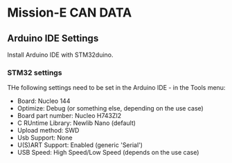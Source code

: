 # Mission-E CAN DATA

## Arduino IDE Settings

Install Arduino IDE with STM32duino.

### STM32 settings
THe following settings need to be set in the Arduino IDE - in the Tools menu:

- Board: Nucleo 144
- Optimize: Debug (or something else, depending on the use case)
- Board part number: Nucleo H743ZI2
- C RUntime Library: Newlib Nano (default)
- Upload method: SWD
- Usb Support: None
- U(S)ART Support: Enabled (generic 'Serial')
- USB Speed: High Speed/Low Speed (depends on the use case)